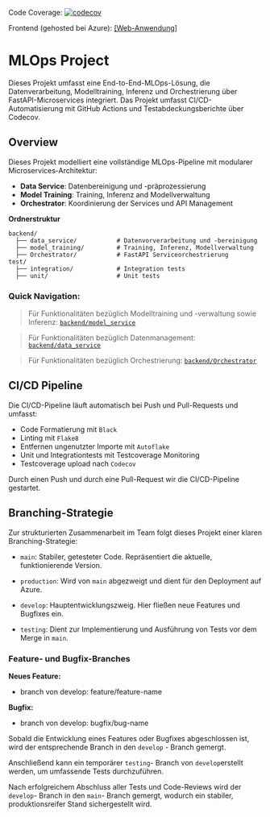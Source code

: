 Code Coverage: [![codecov](https://codecov.io/gh/michellebinder/heart-disease-prediction/branch/testing/graph/badge.svg)](https://codecov.io/gh/michellebinder/heart-disease-prediction)

Frontend (gehosted bei Azure):  [[Web-Anwendung]](http://predictmyheart.westeurope.cloudapp.azure.com:8501/ )

# MLOps Project
Dieses Projekt umfasst eine End-to-End-MLOps-Lösung, die Datenverarbeitung, Modelltraining, Inferenz und Orchestrierung über FastAPI-Microservices integriert. Das Projekt umfasst CI/CD-Automatisierung mit GitHub Actions und Testabdeckungsberichte über Codecov.

## Overview
Dieses Projekt modelliert eine vollständige MLOps-Pipeline mit modularer Microservices-Architektur:
- **Data Service**: Datenbereinigung und -präprozessierung
- **Model Training**: Training, Inferenz and Modellverwaltung
- **Orchestrator**: Koordinierung der Services und API Management

**Ordnerstruktur**
```
backend/
  ├── data_service/           # Datenvorverarbeitung und -bereinigung
  ├── model_training/         # Training, Inferenz, Modellverwaltung
  ├── Orchestrator/           # FastAPI Serviceorchestrierung
test/
  ├── integration/            # Integration tests
  ├── unit/                   # Unit tests
```
### Quick Navigation:

>Für Funktionalitäten bezüglich Modelltraining und -verwaltung sowie Inferenz: [`backend/model_service`](./backend/model_service)

>Für Funktionalitäten bezüglich Datenmanagement: [`backend/data_service`](./backend/data_service)

>Für Funktionalitäten bezüglich Orchestrierung: [`backend/Orchestrator`](./backend/Orchestrator)

## CI/CD Pipeline
Die CI/CD-Pipeline läuft automatisch bei Push und Pull-Requests und umfasst:

- Code Formatierung mit `Black`
- Linting mit `Flake8`
- Entfernen ungenutzter Importe mit `Autoflake`
- Unit und Integrationtests mit Testcoverage Monitoring
- Testcoverage upload nach `Codecov`

Durch einen Push und durch eine Pull-Request wir die CI/CD-Pipeline gestartet.

## Branching-Strategie

Zur strukturierten Zusammenarbeit im Team folgt dieses Projekt einer klaren Branching-Strategie:

- `main`: Stabiler, getesteter Code. Repräsentiert die aktuelle, funktionierende Version.

- `production`: Wird von `main` abgezweigt und dient für den Deployment auf Azure.

- `develop`: Hauptentwicklungszweig. Hier fließen neue Features und Bugfixes ein.

- `testing`: Dient zur Implementierung und Ausführung von Tests vor dem Merge in `main`.

### Feature- und Bugfix-Branches

**Neues Feature:**
- branch von develop: feature/feature-name

**Bugfix:**
- branch von develop: bugfix/bug-name

Sobald die Entwicklung eines Features oder Bugfixes abgeschlossen ist, wird der entsprechende Branch in den `develop` - Branch gemergt.

Anschließend kann ein temporärer `testing`- Branch von `develop`erstellt werden, um umfassende Tests durchzuführen.

Nach erfolgreichem Abschluss aller Tests und Code-Reviews wird der `develop`- Branch in den `main`- Branch gemergt, wodurch ein stabiler, produktionsreifer Stand sichergestellt wird.
